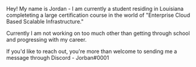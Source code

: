 Hey! My name is Jordan - I am currently a student residing in Louisiana completeting a large certification course in the world of "Enterprise Cloud Based Scalable Infrastructure."

Currently I am not working on too much other than getting through school and progressing with my career.

If you'd like to reach out, you're more than welcome to sending me a message through Discord - Jorban#0001
